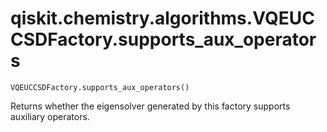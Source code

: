 # qiskit.chemistry.algorithms.VQEUCCSDFactory.supports\_aux\_operators

`VQEUCCSDFactory.supports_aux_operators()`

Returns whether the eigensolver generated by this factory supports auxiliary operators.
